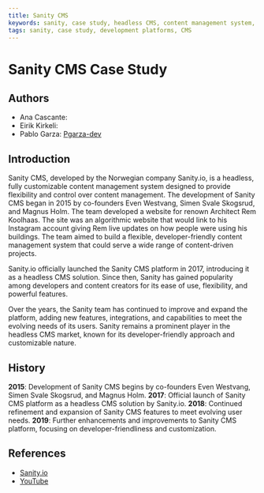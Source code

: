 ```yaml
---
title: Sanity CMS
keywords: sanity, case study, headless CMS, content management system, developer-friendly, customizable
tags: sanity, case study, development platforms, CMS
---
```


# Sanity CMS Case Study

## Authors

- Ana Cascante:
- Eirik Kirkeli:
- Pablo Garza: [Pgarza-dev](https://github.com/Pgarza-dev)

## Introduction

Sanity CMS, developed by the Norwegian company Sanity.io, is a headless, fully customizable content management system designed to provide flexibility and control over content management. The development of Sanity CMS began in 2015 by co-founders Even Westvang, Simen Svale Skogsrud, and Magnus Holm. The team developed a website for renown Architect Rem Koolhaas. The site was an algorithmic website that would link to his Instagram account giving Rem live updates on how people were using his buildings. The team aimed to build a flexible, developer-friendly content management system that could serve a wide range of content-driven projects.

Sanity.io officially launched the Sanity CMS platform in 2017, introducing it as a headless CMS solution. Since then, Sanity has gained popularity among developers and content creators for its ease of use, flexibility, and powerful features.

Over the years, the Sanity team has continued to improve and expand the platform, adding new features, integrations, and capabilities to meet the evolving needs of its users. Sanity remains a prominent player in the headless CMS market, known for its developer-friendly approach and customizable nature.

## History

**2015**: Development of Sanity CMS begins by co-founders Even Westvang, Simen Svale Skogsrud, and Magnus Holm.
**2017**: Official launch of Sanity CMS platform as a headless CMS solution by Sanity.io.
**2018**: Continued refinement and expansion of Sanity CMS features to meet evolving user needs.
**2019**: Further enhancements and improvements to Sanity CMS platform, focusing on developer-friendliness and customization.

## References

- [Sanity.io](https://www.sanity.io/)
- [YouTube](https://www.youtube.com/watch?v=TRCnAcdxP0M&list=PLRzQpWc3zNPkrIwaz1qfTMx0IGSfCFPKX)
